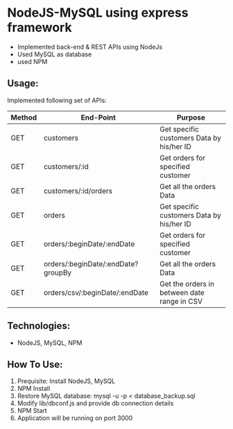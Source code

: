 NodeJS-MySQL using express framework
================

- Implemented back-end & REST APIs using NodeJs
- Used MySQL as database 
- used NPM 

Usage:
-----
Implemented following set of APIs:

| Method        | End-Point           						              | Purpose  |
| ------------- |-----------------------------------------------| -------------------------- |
| GET   		    | customers           													| Get specific customers Data by his/her ID |
| GET		        | customers/:id                   							| Get orders for specified customer |
| GET           | customers/:id/orders            							| Get all the orders Data |
| GET   		    | orders           															| Get specific customers Data by his/her ID |
| GET		        | orders/:beginDate/:endDate                    | Get orders for specified customer |
| GET           | orders/:beginDate/:endDate?groupBy            | Get all the orders Data |
| GET           | orders/csv/:beginDate/:endDate                | Get the orders in between date range in CSV |

Technologies: 
-------------
- NodeJS, MySQL, NPM


How To Use:
---------------------
1. Prequisite: Install NodeJS, MySQL
2. NPM Install
3. Restore MySQL database: mysql -u <user> -p < database_backup.sql
4. Modify lib/dbconf.js and provide db connection details
4. NPM Start 
5. Application will be running on port 3000

